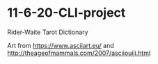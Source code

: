 # 11-6-20-CLI-project

Rider-Waite Tarot Dictionary 

Art from https://www.asciiart.eu/ and http://theageofmammals.com/2007/asciiouiji.html 